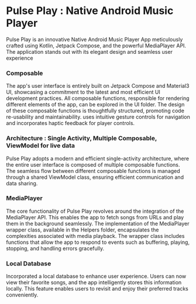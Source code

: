 # Pulse Play : Native Android Music Player

Pulse Play is an innovative Native Android Music Player App meticulously crafted using Kotlin,
Jetpack Compose, and the powerful MediaPlayer API. The application stands out with its elegant
design and seamless user experience

### Composable

The app's user interface is entirely built on Jetpack Compose and Material3 UI, showcasing a
commitment to the latest and most efficient UI development practices. All composable functions,
responsible for rendering different elements of the app, can be explored in the UI folder. The
design of these composable functions is thoughtfully structured, promoting code re-usability and
maintainability. uses intuitive gesture controls for navigation and incorporates haptic feedback for
player controls.

### Architecture : Single Activity, Multiple Composable, ViewModel for live data

Pulse Play adopts a modern and efficient single-activity architecture, where the entire user
interface is composed of multiple composable functions. The seamless flow between different
composable functions is managed through a shared ViewModel class, ensuring efficient communication
and data sharing.

### MediaPlayer

The core functionality of Pulse Play revolves around the integration of the MediaPlayer API. This
enables the app to fetch songs from URLs and play them in the background seamlessly. The
implementation of the MediaPlayer wrapper class, available in the Helpers folder, encapsulates the
complexities associated with media playback. The wrapper class includes functions that allow the app
to respond to events such as buffering, playing, stopping, and handling errors gracefully.

### Local Database

Incorporated a local database to enhance user experience. Users can now view their favorite songs,
and the app intelligently stores this information locally. This feature enables users to revisit and
enjoy their preferred tracks conveniently.